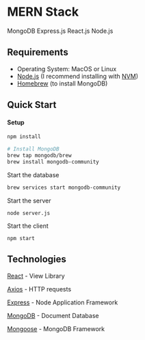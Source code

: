# MERN Stack
MongoDB Express.js React.js Node.js

## Requirements

* Operating System: MacOS or Linux
* [Node.js](https://nodejs.org/) (I recommend installing with [NVM](https://github.com/nvm-sh/nvm))
* [Homebrew](https://brew.sh) (to install MongoDB)

## Quick Start

#### Setup

```bash
npm install

# Install MongoDB
brew tap mongodb/brew
brew install mongodb-community
```

Start the database
```bash
brew services start mongodb-community
```

Start the server
```
node server.js
``` 

Start the client
```
npm start
```


## Technologies

[React](https://facebook.github.io/react/) - View Library

[Axios](https://github.com/axios/axios) - HTTP requests

[Express](http://expressjs.com/) - Node Application Framework

[MongoDB](https://www.mongodb.com/) - Document Database

[Mongoose](http://mongoosejs.com/) - MongoDB Framework


